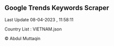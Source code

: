 

## Google Trends Keywords Scraper 
 
Last Update 08-04-2023 , 11:58:11

Country List :
VIETNAM.json



© Abdul Muttaqin 
